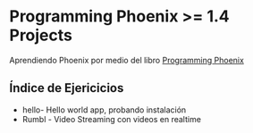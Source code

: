# Programming Phoenix >= 1.4  Projects

Aprendiendo Phoenix por medio del libro [Programming Phoenix](https://pragprog.com/book/phoenix/programming-phoenix)

## Índice de Ejericicios

- hello- Hello world app, probando instalación
- Rumbl - Video Streaming con videos en realtime

